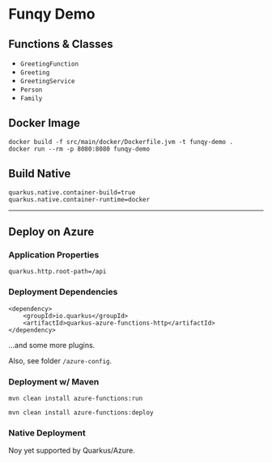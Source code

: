 # Funqy Demo

## Functions & Classes

* `GreetingFunction`
* `Greeting`
* `GreetingService`
* `Person`
* `Family`

## Docker Image

```
docker build -f src/main/docker/Dockerfile.jvm -t funqy-demo .
docker run --rm -p 8080:8080 funqy-demo
```

## Build Native

```
quarkus.native.container-build=true
quarkus.native.container-runtime=docker
```

---

## Deploy on Azure


### Application Properties

```
quarkus.http.root-path=/api
```

### Deployment Dependencies

```
<dependency>
    <groupId>io.quarkus</groupId>
    <artifactId>quarkus-azure-functions-http</artifactId>
</dependency>
```

...and some more plugins.

Also, see folder `/azure-config`.

### Deployment w/ Maven

```
mvn clean install azure-functions:run
```

```
mvn clean install azure-functions:deploy
```

### Native Deployment

Noy yet supported by Quarkus/Azure.
